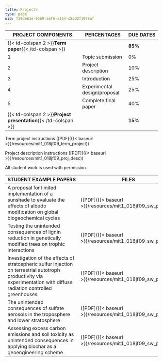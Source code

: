 ```yaml
---
title: Projects
type: page
uid: f39de61e-95b9-aef6-a154-c86d2f1078af
---
```


| PROJECT COMPONENTS | PERCENTAGES | DUE DATES |
| --- | --- | --- |
| {{< td-colspan 2 >}}**Term paper**{{< /td-colspan >}} || **85%** | &nbsp; |
| 1 | Topic submission | 0% | Lec #3 |
| 2 | Project description | 10% | Lec #7 |
| 3 | Introduction | 25% | Lec #11 |
| 4 | Experimental design/proposal | 25% | Lec #15 |
| 5 | Complete final paper | 40% | Lec #22 |
| {{< td-colspan 2 >}}**Project presentation**{{< /td-colspan >}} || **15%** | Lec #22-25 

Term project instructions ([PDF]({{< baseurl >}}/resources/mit1_018jf09_term_project))

Project description instructions ([PDF]({{< baseurl >}}/resources/mit1_018jf09_proj_desc))

All student work is used with permission.

| STUDENT EXAMPLE PAPERS | FILES |
| --- | --- |
| A proposal for limited implementation of a sunshade to evaluate the effects of albedo modification on global biogeochemical cycles | ([PDF]({{< baseurl >}}/resources/mit1_018jf09_sw_paper1)) |
| Testing the unintended consequences of lignin reduction in genetically modified trees on trophic interactions | ([PDF]({{< baseurl >}}/resources/mit1_018jf09_sw_paper2)) |
| Investigation of the effects of stratospheric sulfur injection on terrestrial autotroph productivity via experimentation with diffuse radiation controlled greenhouses | ([PDF]({{< baseurl >}}/resources/mit1_018jf09_sw_paper3)) |
| The unintended consequences of sulfate aerosols in the troposphere and lower stratosphere | ([PDF]({{< baseurl >}}/resources/mit1_018jf09_sw_paper4)) |
| Assessing excess carbon emissions and soil toxicity as unintended consequences in applying biochar as a geoengineering scheme | ([PDF]({{< baseurl >}}/resources/mit1_018jf09_sw_paper5))